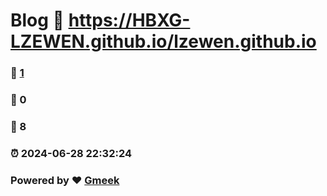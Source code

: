 # Blog  :link: https://HBXG-LZEWEN.github.io/lzewen.github.io 
### :page_facing_up: [1](https://HBXG-LZEWEN.github.io/lzewen.github.io/tag.html) 
### :speech_balloon: 0 
### :hibiscus: 8 
### :alarm_clock: 2024-06-28 22:32:24 
### Powered by :heart: [Gmeek](https://github.com/Meekdai/Gmeek)

